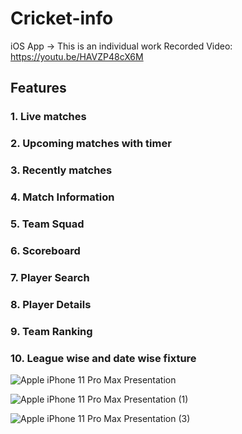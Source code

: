 # Cricket-info
iOS App -> This is an individual work
Recorded Video: https://youtu.be/HAVZP48cX6M

## Features
### 1. Live matches
### 2. Upcoming matches with timer
### 3. Recently matches
### 4. Match Information
### 5. Team Squad
### 6. Scoreboard
### 7. Player Search
### 8. Player Details
### 9. Team Ranking
### 10. League wise and date wise fixture

![Apple iPhone 11 Pro Max Presentation](https://user-images.githubusercontent.com/86765218/221936685-cc944a39-3704-4e32-aa01-588944f924c1.png)

![Apple iPhone 11 Pro Max Presentation (1)](https://user-images.githubusercontent.com/86765218/221936698-e3af38f8-bafd-4088-b1ec-4a865a41ab09.png)

![Apple iPhone 11 Pro Max Presentation (3)](https://user-images.githubusercontent.com/86765218/221938218-c31fa3f7-4ab2-4a04-96de-be61ba63574d.png)
